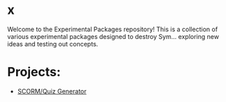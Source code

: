 # x
Welcome to the Experimental Packages repository! This is a collection of various experimental packages designed to destroy Sym... exploring new ideas and testing out concepts.

# Projects:

- [SCORM/Quiz Generator](https://github.com/symbolsecurity/x/tree/main/scorm_generator#readme)
